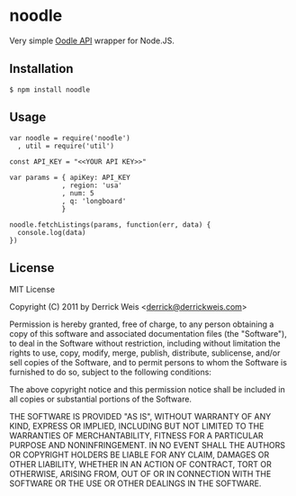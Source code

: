 # noodle

Very simple [Oodle API](http://developer.oodle.com/) wrapper for Node.JS.

## Installation

    $ npm install noodle

## Usage 

    var noodle = require('noodle')
      , util = require('util')

    const API_KEY = "<<YOUR API KEY>>"

    var params = { apiKey: API_KEY
                 , region: 'usa'
                 , num: 5
                 , q: 'longboard'
                 }

    noodle.fetchListings(params, function(err, data) {
      console.log(data)
    })

## License

MIT License

Copyright (C) 2011 by Derrick Weis &lt;derrick@derrickweis.com&gt;

Permission is hereby granted, free of charge, to any person obtaining a copy
of this software and associated documentation files (the "Software"), to deal
in the Software without restriction, including without limitation the rights
to use, copy, modify, merge, publish, distribute, sublicense, and/or sell
copies of the Software, and to permit persons to whom the Software is
furnished to do so, subject to the following conditions:

The above copyright notice and this permission notice shall be included in
all copies or substantial portions of the Software.

THE SOFTWARE IS PROVIDED "AS IS", WITHOUT WARRANTY OF ANY KIND, EXPRESS OR
IMPLIED, INCLUDING BUT NOT LIMITED TO THE WARRANTIES OF MERCHANTABILITY,
FITNESS FOR A PARTICULAR PURPOSE AND NONINFRINGEMENT. IN NO EVENT SHALL THE
AUTHORS OR COPYRIGHT HOLDERS BE LIABLE FOR ANY CLAIM, DAMAGES OR OTHER
LIABILITY, WHETHER IN AN ACTION OF CONTRACT, TORT OR OTHERWISE, ARISING FROM,
OUT OF OR IN CONNECTION WITH THE SOFTWARE OR THE USE OR OTHER DEALINGS IN
THE SOFTWARE.
